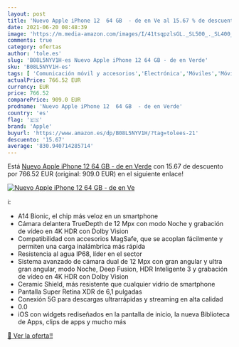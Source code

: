```yaml
---
layout: post
title: 'Nuevo Apple iPhone 12  64 GB  - de en Ve al 15.67 % de descuento'
date: 2021-06-20 08:48:39
image: 'https://m.media-amazon.com/images/I/41tsqpzlsGL._SL500_._SL400_.jpg'
comments: true
category: ofertas
author: 'tole.es'
slug: 'B08L5NYV1H-es Nuevo Apple iPhone 12 64 GB - de en Verde'
sku: 'B08L5NYV1H-es'
tags: [ 'Comunicación móvil y accesorios','Electrónica','Móviles','Móviles y smartphones libres','apple','iphone', ]
actualPrice: 766.52 EUR
currency: EUR
price: 766.52
comparePrice: 909.0 EUR
prodname: 'Nuevo Apple iPhone 12  64 GB  - de en Verde'
country: 'es'
flag: '🇪🇸'
brand: 'Apple'
buyurl: 'https://www.amazon.es/dp/B08L5NYV1H/?tag=tolees-21'
descuento: '15.67'
average: '830.940714285714'
---
```


Está [Nuevo Apple iPhone 12  64 GB  - de en Verde](https://www.amazon.es/dp/B08L5NYV1H/?tag=tolees-21) con 15.67 de descuento por 766.52 EUR (original: 909.0 EUR) en el siguiente enlace!

[![Nuevo Apple iPhone 12  64 GB  - de en Ve](https://m.media-amazon.com/images/I/41tsqpzlsGL._SL500_._SL400_.jpg)](https://www.amazon.es/dp/B08L5NYV1H/?tag=tolees-21)

ℹ️:

- A14 Bionic, el chip más veloz en un smartphone
- Cámara delantera TrueDepth de 12 Mpx con modo Noche y grabación de vídeo en 4K HDR con Dolby Vision
- Compatibilidad con accesorios MagSafe, que se acoplan fácilmente y permiten una carga inalámbrica más rápida
- Resistencia al agua IP68, líder en el sector
- Sistema avanzado de cámara dual de 12 Mpx con gran angular y ultra gran angular, modo Noche, Deep Fusion, HDR Inteligente 3 y grabación de vídeo en 4K HDR con Dolby Vision
- Ceramic Shield, más resistente que cualquier vidrio de smartphone
- Pantalla Super Retina XDR de 6,1 pulgadas
- Conexión 5G para descargas ultrarrápidas y streaming en alta calidad
- 0.0
- iOS con widgets rediseñados en la pantalla de inicio, la nueva Biblioteca de Apps, clips de apps y mucho más

[🛒 Ver la oferta!!](https://www.amazon.es/dp/B08L5NYV1H/?tag=tolees-21)
